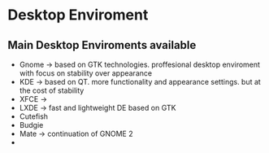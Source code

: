 # Desktop Enviroment

## Main Desktop Enviroments available
- Gnome -> based on GTK technologies. proffesional desktop enviroment with focus on stability over appearance
- KDE -> based on QT. more functionality and appearance settings. but at the cost of stability
- XFCE -> 
- LXDE -> fast and lightweight DE based on GTK
- Cutefish
- Budgie
- Mate -> continuation of GNOME 2
- 
